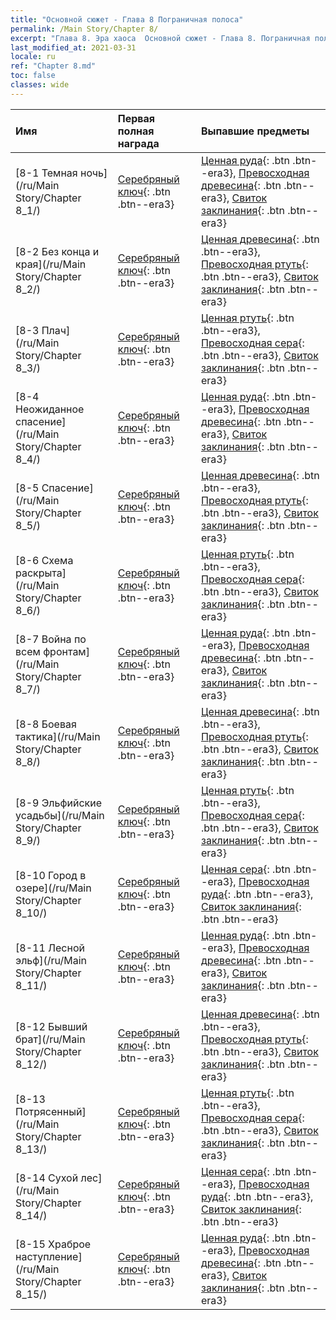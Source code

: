 ```yaml
---
title: "Основной сюжет - Глава 8 Пограничная полоса"
permalink: /Main Story/Chapter 8/
excerpt: "Глава 8. Эра хаоса  Основной сюжет - Глава 8. Пограничная полоса"
last_modified_at: 2021-03-31
locale: ru
ref: "Chapter 8.md"
toc: false
classes: wide
---
```


  | Имя |  Первая полная награда | Выпавшие предметы |
  |:------------|:------------|:------------| 
  | [8-1 Темная ночь](/ru/Main Story/Chapter 8_1/) | [Серебряный ключ](/ru/Items/con_693/){: .btn .btn--era3} | [Ценная руда](/ru/Items/mat_26/){: .btn .btn--era3}, [Превосходная древесина](/ru/Items/mat_20/){: .btn .btn--era3}, [Свиток заклинания](/ru/Items/con_694/){: .btn .btn--era3} |
  | [8-2 Без конца и края](/ru/Main Story/Chapter 8_2/) | [Серебряный ключ](/ru/Items/con_693/){: .btn .btn--era3} | [Ценная древесина](/ru/Items/mat_27/){: .btn .btn--era3}, [Превосходная ртуть](/ru/Items/mat_21/){: .btn .btn--era3}, [Свиток заклинания](/ru/Items/con_694/){: .btn .btn--era3} |
  | [8-3 Плач](/ru/Main Story/Chapter 8_3/) | [Серебряный ключ](/ru/Items/con_693/){: .btn .btn--era3} | [Ценная ртуть](/ru/Items/mat_28/){: .btn .btn--era3}, [Превосходная сера](/ru/Items/mat_22/){: .btn .btn--era3}, [Свиток заклинания](/ru/Items/con_694/){: .btn .btn--era3} |
  | [8-4 Неожиданное спасение](/ru/Main Story/Chapter 8_4/) | [Серебряный ключ](/ru/Items/con_693/){: .btn .btn--era3} | [Ценная руда](/ru/Items/mat_26/){: .btn .btn--era3}, [Превосходная древесина](/ru/Items/mat_20/){: .btn .btn--era3}, [Свиток заклинания](/ru/Items/con_694/){: .btn .btn--era3} |
  | [8-5 Спасение](/ru/Main Story/Chapter 8_5/) | [Серебряный ключ](/ru/Items/con_693/){: .btn .btn--era3} | [Ценная древесина](/ru/Items/mat_27/){: .btn .btn--era3}, [Превосходная ртуть](/ru/Items/mat_21/){: .btn .btn--era3}, [Свиток заклинания](/ru/Items/con_694/){: .btn .btn--era3} |
  | [8-6 Схема раскрыта](/ru/Main Story/Chapter 8_6/) | [Серебряный ключ](/ru/Items/con_693/){: .btn .btn--era3} | [Ценная ртуть](/ru/Items/mat_28/){: .btn .btn--era3}, [Превосходная сера](/ru/Items/mat_22/){: .btn .btn--era3}, [Свиток заклинания](/ru/Items/con_694/){: .btn .btn--era3} |
  | [8-7 Война по всем фронтам](/ru/Main Story/Chapter 8_7/) | [Серебряный ключ](/ru/Items/con_693/){: .btn .btn--era3} | [Ценная руда](/ru/Items/mat_26/){: .btn .btn--era3}, [Превосходная древесина](/ru/Items/mat_20/){: .btn .btn--era3}, [Свиток заклинания](/ru/Items/con_694/){: .btn .btn--era3} |
  | [8-8 Боевая тактика](/ru/Main Story/Chapter 8_8/) | [Серебряный ключ](/ru/Items/con_693/){: .btn .btn--era3} | [Ценная древесина](/ru/Items/mat_27/){: .btn .btn--era3}, [Превосходная ртуть](/ru/Items/mat_21/){: .btn .btn--era3}, [Свиток заклинания](/ru/Items/con_694/){: .btn .btn--era3} |
  | [8-9 Эльфийские усадьбы](/ru/Main Story/Chapter 8_9/) | [Серебряный ключ](/ru/Items/con_693/){: .btn .btn--era3} | [Ценная ртуть](/ru/Items/mat_28/){: .btn .btn--era3}, [Превосходная сера](/ru/Items/mat_22/){: .btn .btn--era3}, [Свиток заклинания](/ru/Items/con_694/){: .btn .btn--era3} |
  | [8-10 Город в озере](/ru/Main Story/Chapter 8_10/) | [Серебряный ключ](/ru/Items/con_693/){: .btn .btn--era3} | [Ценная сера](/ru/Items/mat_29/){: .btn .btn--era3}, [Превосходная руда](/ru/Items/mat_19/){: .btn .btn--era3}, [Свиток заклинания](/ru/Items/con_694/){: .btn .btn--era3} |
  | [8-11 Лесной эльф](/ru/Main Story/Chapter 8_11/) | [Серебряный ключ](/ru/Items/con_693/){: .btn .btn--era3} | [Ценная руда](/ru/Items/mat_26/){: .btn .btn--era3}, [Превосходная древесина](/ru/Items/mat_20/){: .btn .btn--era3}, [Свиток заклинания](/ru/Items/con_694/){: .btn .btn--era3} |
  | [8-12 Бывший брат](/ru/Main Story/Chapter 8_12/) | [Серебряный ключ](/ru/Items/con_693/){: .btn .btn--era3} | [Ценная древесина](/ru/Items/mat_27/){: .btn .btn--era3}, [Превосходная ртуть](/ru/Items/mat_21/){: .btn .btn--era3}, [Свиток заклинания](/ru/Items/con_694/){: .btn .btn--era3} |
  | [8-13 Потрясенный](/ru/Main Story/Chapter 8_13/) | [Серебряный ключ](/ru/Items/con_693/){: .btn .btn--era3} | [Ценная ртуть](/ru/Items/mat_28/){: .btn .btn--era3}, [Превосходная сера](/ru/Items/mat_22/){: .btn .btn--era3}, [Свиток заклинания](/ru/Items/con_694/){: .btn .btn--era3} |
  | [8-14 Сухой лес](/ru/Main Story/Chapter 8_14/) | [Серебряный ключ](/ru/Items/con_693/){: .btn .btn--era3} | [Ценная сера](/ru/Items/mat_29/){: .btn .btn--era3}, [Превосходная руда](/ru/Items/mat_19/){: .btn .btn--era3}, [Свиток заклинания](/ru/Items/con_694/){: .btn .btn--era3} |
  | [8-15 Храброе наступление](/ru/Main Story/Chapter 8_15/) | [Серебряный ключ](/ru/Items/con_693/){: .btn .btn--era3} | [Ценная руда](/ru/Items/mat_26/){: .btn .btn--era3}, [Превосходная древесина](/ru/Items/mat_20/){: .btn .btn--era3}, [Свиток заклинания](/ru/Items/con_694/){: .btn .btn--era3} |
